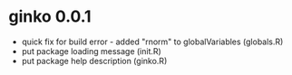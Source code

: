 # ginko 0.0.1
+ quick fix for build error - added "rnorm" to globalVariables (globals.R)
+ put package loading message (init.R)
+ put package help description (ginko.R)
